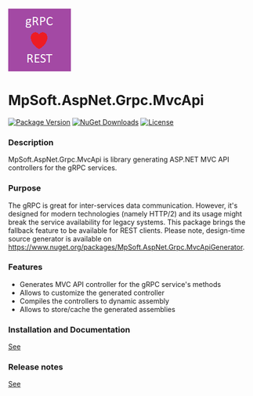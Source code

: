 ![Logo](./icon.png "Logo")
# MpSoft.AspNet.Grpc.MvcApi

[![Package Version](https://img.shields.io/nuget/v/MpSoft.AspNet.Grpc.MvcApi.svg)](https://www.nuget.org/packages/MpSoft.AspNet.Grpc.MvcApi)
[![NuGet Downloads](https://img.shields.io/nuget/dt/MpSoft.AspNet.Grpc.MvcApi.svg)](https://www.nuget.org/packages/MpSoft.AspNet.Grpc.MvcApi)
[![License](https://img.shields.io/github/license/MarekPokornyOva/MpSoft.AspNet.Grpc.MvcApi.svg)](https://github.com/MarekPokornyOva/MpSoft.AspNet.Grpc.MvcApi/blob/master/LICENSE)

### Description
MpSoft.AspNet.Grpc.MvcApi is library generating ASP.NET MVC API controllers for the gRPC services.

### Purpose
The gRPC is great for inter-services data communication. However, it's designed for modern technologies (namely HTTP/2) and its usage might break the service availability for legacy systems. This package brings the fallback feature to be available for REST clients.
Please note, design-time source generator is available on https://www.nuget.org/packages/MpSoft.AspNet.Grpc.MvcApiGenerator.

### Features
* Generates MVC API controller for the gRPC service's methods
* Allows to customize the generated controller
* Compiles the controllers to dynamic assembly
* Allows to store/cache the generated assemblies

### Installation and Documentation
[See](./Documentation.md)

### Release notes
[See](./ReleaseNotes.md)
